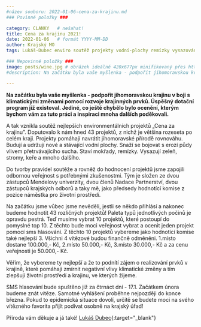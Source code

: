 ```yaml
---
#název souboru: 2022-01-06-cena-za-krajinu.md
### Povinné položky ###

category: CLANKY   # nešahat!
title: Cena za krajinu 2021! 
date: 2022-01-06   # formát YYYY-MM-DD
author: Krajský MO
tags: Lukáš-Dubec enviro soutěž projekty vodní-plochy remízky vysazování zeleň archiv # kategorie odděleny mezerami, např. volby zemědělství životní-prostředí piráti (viz https://jihomoravsky.pirati.cz/tags/)

### Nepovinné položky ###
image: posts/wine.jpg # obrázek ideálně 420x677px minifikovaný přes https://tinypng.com/
#description: Na začátku byla vaše myšlenka - podpořit jihomoravskou krajinu v boji s klimatickými změnami pomocí rozvoje krajinných prvků. Úspěšný dotační program již existoval. Jediné, co ještě chybělo bylo ocenění, kterým bychom vám za tuto práci a inspiraci mnoha dalších poděkovali.

---
```


**Na začátku byla vaše myšlenka - podpořit jihomoravskou krajinu v boji s klimatickými změnami pomocí rozvoje krajinných prvků. Úspěšný dotační program již existoval. Jediné, co ještě chybělo bylo ocenění, kterým bychom vám za tuto práci a inspiraci mnoha dalších poděkovali.**
 
A tak vznikla soutěž nejlepších environmentálních projektů „Cena za krajinu”. Doputovalo k nám hned 43 projektů, z nichž je většina rozeseta po celém kraji. Projekty pomáhají navrátit jihomoravské přírodě rovnováhu. Budují a udržují nové a stávající vodní plochy. Snaží se bojovat s erozí půdy vlivem přetrvávajícího sucha. Staví mokřady, remízky. Vysazují zeleň, stromy, keře a mnoho dalšího.
 
Do tvorby pravidel soutěže a rovněž do hodnocení projektů jsme zapojili odbornou veřejnost s potřebnými zkušenostmi. Tým je složen ze dvou zástupců Mendelovy univerzity, dvou členů Nadace Partnerství, dvou zástupců krajských odborů a taky mě, jako předsedy hodnotící komise z pozice náměstka pro životní prostředí.
 
Na začátku jsme vůbec jsme nevěděli, jestli se někdo přihlásí a nakonec budeme hodnotit 43 rozličných projektů! Paleta typů jednotlivých počinů je opravdu pestrá. Teď musíme vybrat 10 projektů, které postoupí do pomyslné top 10. Z těchto bude moci veřejnost vybrat a ocenit jeden projekt pomocí sms hlasování. Z těchto 10 projektů vybereme jako hodnotící komise také nejlepší 3. Všichni 4 vítězové budou finančně odměněni. 1.místo dostane 100.000,- Kč, 2.místo 50.000,- Kč, 3.místo 30.000,- Kč a za cenu veřejnosti je 50.000,- Kč.
 
Věřím, že vybereme ty nejlepší a že to podnítí zájem o realizování prvků v krajině, které pomáhají zmírnit negativní vlivy klimatické změny a tím zlepšují životní prostředí a krajinu, ve kterých žijeme.
 
SMS hlasování bude spuštěno již za čtrnáct dní - 17.1. Začátkem února budeme znát vítěze. Samotné vyhlášení proběhne nejpozději do konce března. Pokud to epidemická situace dovolí, určitě se budete moci na svého vítězného favorita přijít podívat osobně na krajský úřad!
 
Příroda vám děkuje a já také!
[Lukáš Dubec](https://jihomoravsky.pirati.cz/lide/lukas-dubec/){:target="_blank"}


